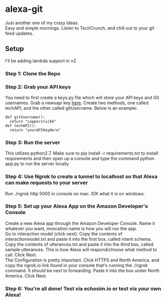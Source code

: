 # alexa-git   
Just another one of my crazy ideas.    
Easy and simple mornings. Listen to TechCrunch, and chill out to your git feed updates.
  
## Setup    
I'll be adding lambda support in v2.  
### Step 1: Clone the Repo    

### Step 2: Grab your API keys   
You need to first create a keys.py file which will store your API keys and Git usernames. Grab a newsapi key [here](https://newsapi.org/techcrunch-api). Create two methods, one called techAPI, and the other called gitUsername. Below is an example:   
```
def gitUsername():
  return "copperstick6"
def techAPI():
  return "yourAPIKeyHere"
``` 

### Step 3: Run the server   
This utilizes python2.7. Make sure to pip install -r requirements.txt to install requirements and then open up a console and type the command python app.py to run the server locally

### Step 4: Use Ngrok to create a tunnel to localhost so that Alexa can make requests to your server   
Run ./ngrok http 5000 in console on mac. IDK what it is on windows.   

### Step 5: Set up your Alexa App on the Amazon Developer's Console
Create a new Alexa app through the Amazon Developer Console. Name it whatever you want, invocation name is how you will run the app.    
Go to interaction model (click next). Copy the contents of interactionmodel.txt and paste it into the first box, called intent schema. Copy the contents of utterances.txt and paste it into the third box, called sample utterances. This is how Alexa will respond/choose what method to call. Click Next.  
The Configuration is pretty important. Click HTTPS and North America, and copy the ngrok.io link found in your console that's running the ./ngrok command. It should be next to forwarding. Paste it into the box under North America. Click Next.  

### Step 6: You're all done! Test via echosim.io or test via your own Alexa!
